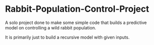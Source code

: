 # Rabbit-Population-Control-Project
A solo project done to make some simple code that builds a predictive model on controlling a wild rabbit population.

It is primarily just to build a recursive model with given inputs.
